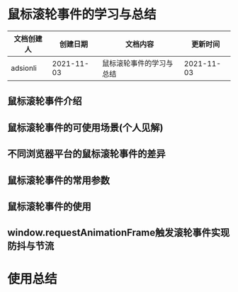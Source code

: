 # 鼠标滚轮事件的学习与总结
| 文档创建人 | 创建日期   | 文档内容          | 更新时间 |
| ---------- | ---------- | ----------------- | -------- |
| adsionli   | 2021-11-03 | 鼠标滚轮事件的学习与总结 | 2021-11-03   |

## 鼠标滚轮事件介绍

## 鼠标滚轮事件的可使用场景(个人见解)

## 不同浏览器平台的鼠标滚轮事件的差异

## 鼠标滚轮事件的常用参数

## 鼠标滚轮事件的使用

## window.requestAnimationFrame触发滚轮事件实现防抖与节流

# 使用总结

